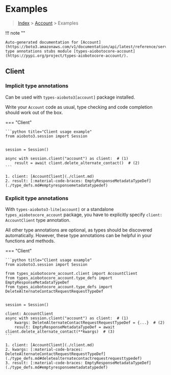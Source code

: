 # Examples

> [Index](../README.md) > [Account](./README.md) > Examples

!!! note ""

    Auto-generated documentation for [Account](https://boto3.amazonaws.com/v1/documentation/api/latest/reference/services/account.html#Account)
    type annotations stubs module [types-aiobotocore-account](https://pypi.org/project/types-aiobotocore-account/).

## Client

### Implicit type annotations

Can be used with `types-aioboto3[account]` package installed.

Write your `Account` code as usual,
type checking and code completion should work out of the box.



=== "Client"

    ```python title="Client usage example"
    from aioboto3.session import Session


    session = Session()

    async with session.client("account") as client:  # (1)
        result = await client.delete_alternate_contact()  # (2)
    ```

    1. client: [AccountClient](./client.md)
    2. result: [:material-code-braces: EmptyResponseMetadataTypeDef](./type_defs.md#emptyresponsemetadatatypedef) 






### Explicit type annotations

With `types-aioboto3-lite[account]`
or a standalone `types_aiobotocore_account` package, you have to explicitly specify
`client: AccountClient` type annotation.

All other type annotations are optional, as types should be discovered automatically.
However, these type annotations can be helpful in your functions and methods.


=== "Client"

    ```python title="Client usage example"
    from aioboto3.session import Session

    from types_aiobotocore_account.client import AccountClient
    from types_aiobotocore_account.type_defs import EmptyResponseMetadataTypeDef
    from types_aiobotocore_account.type_defs import DeleteAlternateContactRequestRequestTypeDef


    session = Session()

    client: AccountClient
    async with session.client("account") as client:  # (1)
        kwargs: DeleteAlternateContactRequestRequestTypeDef = {...}  # (2)
        result: EmptyResponseMetadataTypeDef = await client.delete_alternate_contact(**kwargs)  # (3)
    ```

    1. client: [AccountClient](./client.md)
    2. kwargs: [:material-code-braces: DeleteAlternateContactRequestRequestTypeDef](./type_defs.md#deletealternatecontactrequestrequesttypedef) 
    3. result: [:material-code-braces: EmptyResponseMetadataTypeDef](./type_defs.md#emptyresponsemetadatatypedef) 






